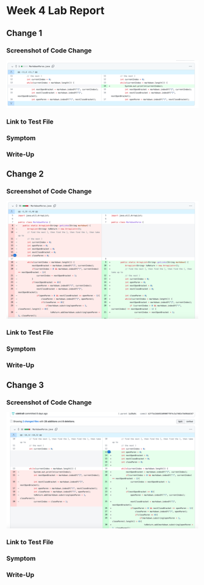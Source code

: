 # Week 4 Lab Report

## Change 1

### Screenshot of Code Change
![alt text](Change.png)

### Link to Test File

### Symptom

### Write-Up

## Change 2

### Screenshot of Code Change
![alt text](Change_1.png)

### Link to Test File

### Symptom

### Write-Up

## Change 3

### Screenshot of Code Change
![alt text](Change_3.png)

### Link to Test File

### Symptom

### Write-Up


